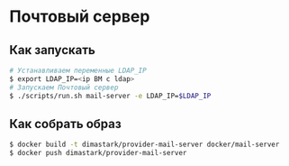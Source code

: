 # Почтовый сервер

## Как запускать
```sh
# Устанавливаем переменные LDAP_IP
$ export LDAP_IP=<ip ВМ с ldap>
# Запускаем Почтовый сервер
$ ./scripts/run.sh mail-server -e LDAP_IP=$LDAP_IP
```

## Как собрать образ
```sh
$ docker build -t dimastark/provider-mail-server docker/mail-server
$ docker push dimastark/provider-mail-server
```
